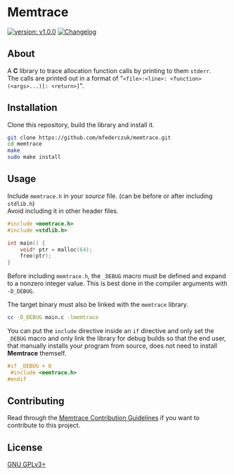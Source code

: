 # Memtrace #

[version_shield]: https://img.shields.io/badge/version-v1.0.0-blue.svg
[version_page]: https://github.com/mfederczuk/memtrace/releases/v1.0.0 "Release v1.0.0"
[![version: v1.0.0][version_shield]][version_page]
[![Changelog](https://img.shields.io/badge/-Changelog-blue.svg)](./CHANGELOG.md "Changelog")

## About ##

A **C** library to trace allocation function calls by printing to them `stderr`.  
The calls are printed out in a format of
 "`<file>:<line>: <function>(<args>...)[: <return>]`".

## Installation ##

Clone this repository, build the library and install it.

```sh
git clone https://github.com/mfederczuk/memtrace.git
cd memtrace
make
sudo make install
```

## Usage ##

Include `memtrace.h` in your *source* file. (can be before or after including
 `stdlib.h`)  
Avoid including it in other header files.

```c
#include <memtrace.h>
#include <stdlib.h>

int main() {
	void* ptr = malloc(64);
	free(ptr);
}
```

Before including `memtrace.h`, the `_DEBUG` macro must be defined and expand to
 a nonzero integer value. This is best done in the compiler arguments with
 `-D_DEBUG`.

The target binary must also be linked with the `memtrace` library.

```sh
cc -D_DEBUG main.c -lmemtrace
```

You can put the `include` directive inside an `if` directive and only set the
 `_DEBUG` macro and only link the library for debug builds so that the end user,
 that manually installs your program from source, does not need to install
 **Memtrace** themself.

```c
#if _DEBUG + 0
 #include <memtrace.h>
#endif
```

## Contributing ##

Read through the [Memtrace Contribution Guidelines](./CONTRIBUTING.md)
 if you want to contribute to this project.

## License ##

[GNU GPLv3+](./LICENSE)
